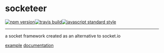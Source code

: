 socketeer
===

[![npm version](https://img.shields.io/npm/v/socketeer.svg?style=flat-square)](https://npmjs.com/package/socketeer)[![travis build](https://img.shields.io/travis/SEAPUNK/socketeer.svg?style=flat-square)](https://travis-ci.org/SEAPUNK/socketeer)[![javascript standard style](https://img.shields.io/badge/code%20style-standard-blue.svg?style=flat-square)](http://standardjs.com/)

---

a socket framework created as an alternative to socket.io

[example](https://seapunk.github.io/socketeer/tutorial-usage.html)
[documentation](https://seapunk.github.io/socketeer)
